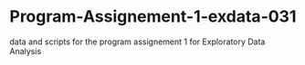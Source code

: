 # Program-Assignement-1-exdata-031
data and scripts for the program assignement 1 for Exploratory Data Analysis
